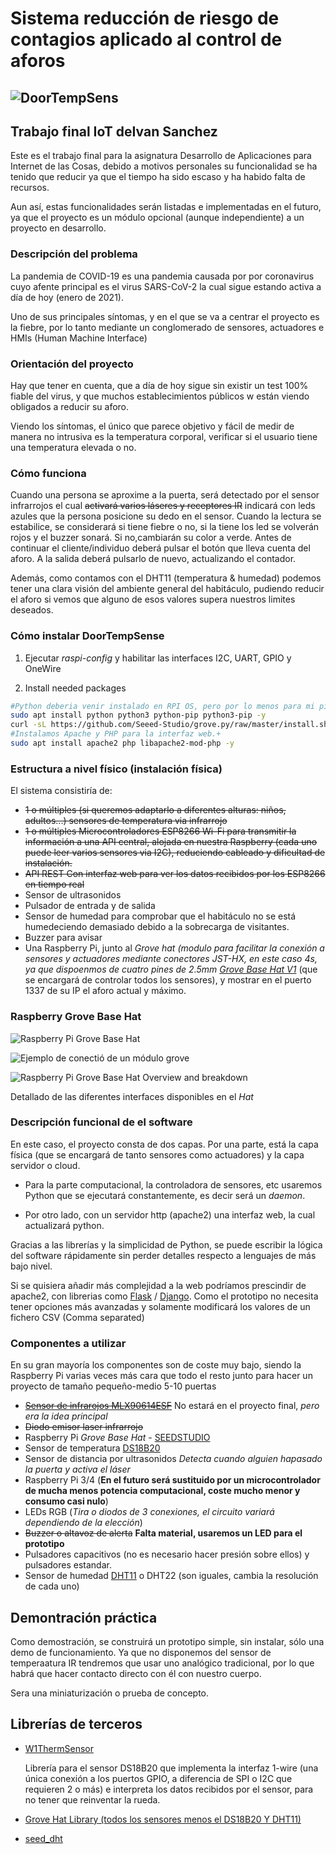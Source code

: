 
# Sistema reducción de riesgo de contagios aplicado al control de aforos

## ![DoorTempSens](img\hat_ultrasound.jpg)

## Trabajo final IoT deIvan Sanchez

 Este es el trabajo final para la asignatura Desarrollo de Aplicaciones para Internet de las Cosas, debido a motivos personales su funcionalidad se ha tenido que reducir ya que el tiempo ha sido escaso  y ha habido falta de recursos.

 Aun así, estas funcionalidades serán listadas e implementadas en  el futuro, ya que el proyecto es un módulo opcional (aunque independiente) a un proyecto en desarrollo.

### Descripción del problema

La pandemia de COVID-19 es una pandemia causada por por coronavirus cuyo afente principal es el virus SARS-CoV-2 la cual sigue estando activa a día de hoy (enero de 2021).

Uno de sus principales síntomas, y  en el que se va a centrar el proyecto es la fiebre, por lo tanto mediante un conglomerado de sensores, actuadores e HMIs (Human Machine Interface)

### Orientación del proyecto

Hay que tener en cuenta, que a día de hoy sigue sin existir un test 100% fiable del virus, y que muchos establecimientos públicos w están viendo obligados a reducir su aforo.

Viendo los síntomas, el único que parece objetivo y fácil de medir de manera no intrusiva es la temperatura corporal, verificar si el usuario tiene una temperatura elevada o no.

### Cómo funciona

Cuando una persona se aproxime a la puerta, será detectado  por el sensor infrarrojos  el cual ~~activará varios láseres y receptores IR~~  indicará con leds azules que la  persona  posicione su dedo en el sensor. Cuando la lectura se estabilice,  se considerará si tiene fiebre o no,  si la  tiene los  led  se  volverán rojos y el  buzzer sonará. Si no,cambiarán su color a verde. Antes de continuar el cliente/individuo  deberá pulsar el botón  que lleva  cuenta del aforo. A la salida deberá pulsarlo de nuevo,  actualizando el contador.

Además, como contamos con el DHT11 (temperatura & humedad) podemos tener una  clara visión del ambiente general del habitáculo,  pudiendo reducir el aforo si vemos que alguno de esos valores supera nuestros limites deseados.

### Cómo instalar DoorTempSense

1. Ejecutar *raspi-config* y habilitar las interfaces I2C, UART, GPIO y OneWire

2. Install needed packages

```bash
#Python deberia venir instalado en RPI OS, pero por lo menos para mi pip no estaba,  asi que instalmos por si acaso
sudo apt install python python3 python-pip python3-pip -y
curl -sL https://github.com/Seeed-Studio/grove.py/raw/master/install.sh | sudo bash -s
#Instalamos Apache y PHP para la interfaz web.+
sudo apt install apache2 php libapache2-mod-php -y  
```

### Estructura a nivel físico (instalación física)

El sistema consistiría de:

* ~~1 o múltiples (si queremos adaptarlo a  diferentes alturas: niños, adultos...) sensores de temperatura via infrarrojo~~
* ~~1 o múltiples Microcontroladores ESP8266 Wi-Fi para transmitir la información a una API central, alojada en nuestra Raspberry (cada uno puede leer varios sensores via I2C), reduciendo cableado y dificultad de instalación.~~
* ~~API REST Con interfaz web  para ver los datos recibidos por los ESP8266 en tiempo real~~
* Sensor  de  ultrasonidos
* Pulsador de entrada y de salida
* Sensor de humedad para comprobar que el habitáculo no  se está humedeciendo demasiado debido a la sobrecarga de visitantes.
* Buzzer para avisar
* Una Raspberry Pi, junto al *Grove hat (modulo para facilitar la conexión a sensores y actuadores mediante conectores JST-HX, en este caso 4s, ya que  dispoenmos  de cuatro pines de 2.5mm  [Grove Base Hat V1](https://wiki.seeedstudio.com/Grove_Base_Hat_for_Raspberry_Pi)* (que se encargará de controlar todos los sensores), y mostrar en el puerto  1337 de su IP  el aforo actual y máximo.

### Raspberry Grove Base Hat

![Raspberry Pi Grove Base Hat](img\hat.jpg)

![Ejemplo de conectió de un módulo *grove*](img\hat_ultrasound.jpg)

![Raspberry Pi Grove Base Hat Overview and breakdown](img\hat_ultrasound.jpg)

Detallado de las diferentes interfaces disponibles en el *Hat*

### Descripción funcional  de el software

En este caso, el proyecto consta de dos capas. Por una parte, está la capa física  (que se encargará de tanto sensores  como actuadores) y la capa servidor o cloud.

* Para la parte computacional, la controladora de sensores, etc usaremos Python que se ejecutará constantemente, es decir será un *daemon*.

* Por otro lado, con un servidor http (apache2) una interfaz web, la cual actualizará python.

Gracias a las librerías y la simplicidad de Python, se puede escribir la lógica del software rápidamente sin perder detalles respecto a lenguajes de más bajo nivel.

Si se quisiera añadir más complejidad a la web podríamos prescindir de apache2, con librerias como [Flask](https://flask.palletsprojects.com/en/1.1.x/) / [Django](https://www.djangoproject.com/). Como el prototipo no necesita tener opciones más avanzadas y solamente modificará los valores de un fichero CSV  (Comma separated)

### Componentes a utilizar

En su gran mayoría los componentes son de coste muy bajo, siendo la Raspberry Pi varias veces más cara que todo el resto junto para hacer un proyecto de tamaño pequeño-medio  5-10 puertas

* [~~Sensor de infrarojos MLX90614ESF~~](https://www.mouser.es/datasheet/2/734/MLX90614-Datasheet-Melexis-953298.pdf) No estará en el proyecto final, *pero era la idea principal*
* ~~Diodo emisor laser infrarrojo~~
* Raspberry Pi *Grove Base Hat* - [SEEDSTUDIO](https://wiki.seeedstudio.com/Grove_Base_Hat_for_Raspberry_Pi/#:~:text=The%20Grove%20Base%20Hat%20for%20Raspberry%20Pi%20provide%20Digital%2FAnalog,Hat%20for%20Raspberry%20Pi%20now.)
* Sensor de temperatura [DS18B20](https://www.mouser.es/datasheet/2/256/DS18B20-370043.pdf)
* Sensor de distancia por ultrasonidos *Detecta cuando alguien  hapasado la puerta y activa el láser*
* Raspberry Pi 3/4 (**En el futuro será sustituido por un microcontrolador de mucha menos potencia computacional, coste mucho menor y consumo casi nulo**)
* LEDs RGB (*Tira o diodos de 3 conexiones, el circuito variará dependiendo de la elección*)
* ~~Buzzer o altavoz de alerta~~ **Falta material, usaremos un LED para el prototipo**
* Pulsadores capacitivos (no es necesario hacer presión sobre ellos) y pulsadores estandar.
* Sensor de humedad [DHT11](https://www.alldatasheet.com/datasheet-pdf/pdf/1132088/ETC2/DHT11.html) o DHT22 (son iguales, cambia la resolución de cada uno)

## Demontración práctica

Como demostración, se construirá un prototipo simple, sin instalar, sólo una demo de funcionamiento. Ya que no disponemos del sensor de temperaatura IR tendremos que usar uno analógico tradicional, por lo que habrá que hacer contacto directo con él con nuestro cuerpo.

Sera una miniaturización o prueba de concepto.

## Librerías de  terceros

* [W1ThermSensor](https://pypi.org/project/w1thermsensor/)

    Librería para el sensor DS18B20 que implementa la interfaz 1-wire (una única conexión a los puertos GPIO, a diferencia  de SPI o I2C que requieren 2 o más)  e interpreta los datos recibidos por el sensor, para no tener que reinventar la rueda.

* [Grove Hat Library (todos los sensores menos el DS18B20 Y DHT11)](https://github.com/Seeed-Studio/grove.py)

* [seed_dht](https://github.com/Seeed-Studio/Seeed_Python_DHT)
